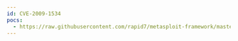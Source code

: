 ```yaml
---
id: CVE-2009-1534
pocs:
  - https://raw.githubusercontent.com/rapid7/metasploit-framework/master/modules/exploits/windows/browser/ms09_043_owc_htmlurl.rb
---
```

